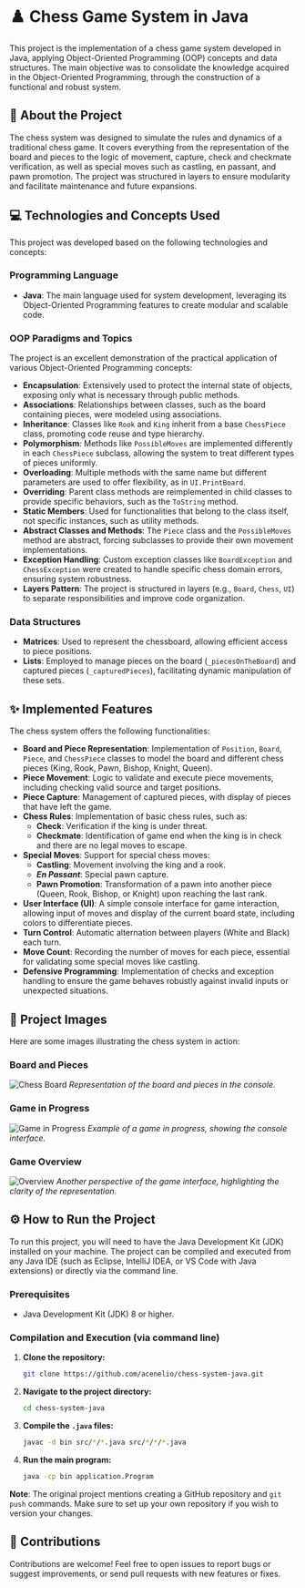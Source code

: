 # ♟️ Chess Game System in Java

This project is the implementation of a chess game system developed in Java, applying Object-Oriented Programming (OOP) concepts and data structures. The main objective was to consolidate the knowledge acquired in the Object-Oriented Programming, through the construction of a functional and robust system.

## 🚀 About the Project

The chess system was designed to simulate the rules and dynamics of a traditional chess game. It covers everything from the representation of the board and pieces to the logic of movement, capture, check and checkmate verification, as well as special moves such as castling, en passant, and pawn promotion. The project was structured in layers to ensure modularity and facilitate maintenance and future expansions.

## 💻 Technologies and Concepts Used

This project was developed based on the following technologies and concepts:

### Programming Language

*   **Java**: The main language used for system development, leveraging its Object-Oriented Programming features to create modular and scalable code.

### OOP Paradigms and Topics

The project is an excellent demonstration of the practical application of various Object-Oriented Programming concepts:

*   **Encapsulation**: Extensively used to protect the internal state of objects, exposing only what is necessary through public methods.
*   **Associations**: Relationships between classes, such as the board containing pieces, were modeled using associations.
*   **Inheritance**: Classes like `Rook` and `King` inherit from a base `ChessPiece` class, promoting code reuse and type hierarchy.
*   **Polymorphism**: Methods like `PossibleMoves` are implemented differently in each `ChessPiece` subclass, allowing the system to treat different types of pieces uniformly.
*   **Overloading**: Multiple methods with the same name but different parameters are used to offer flexibility, as in `UI.PrintBoard`.
*   **Overriding**: Parent class methods are reimplemented in child classes to provide specific behaviors, such as the `ToString` method.
*   **Static Members**: Used for functionalities that belong to the class itself, not specific instances, such as utility methods.
*   **Abstract Classes and Methods**: The `Piece` class and the `PossibleMoves` method are abstract, forcing subclasses to provide their own movement implementations.
*   **Exception Handling**: Custom exception classes like `BoardException` and `ChessException` were created to handle specific chess domain errors, ensuring system robustness.
*   **Layers Pattern**: The project is structured in layers (e.g., `Board`, `Chess`, `UI`) to separate responsibilities and improve code organization.

### Data Structures

*   **Matrices**: Used to represent the chessboard, allowing efficient access to piece positions.
*   **Lists**: Employed to manage pieces on the board (`_piecesOnTheBoard`) and captured pieces (`_capturedPieces`), facilitating dynamic manipulation of these sets.

## ✨ Implemented Features

The chess system offers the following functionalities:

*   **Board and Piece Representation**: Implementation of `Position`, `Board`, `Piece`, and `ChessPiece` classes to model the board and different chess pieces (King, Rook, Pawn, Bishop, Knight, Queen).
*   **Piece Movement**: Logic to validate and execute piece movements, including checking valid source and target positions.
*   **Piece Capture**: Management of captured pieces, with display of pieces that have left the game.
*   **Chess Rules**: Implementation of basic chess rules, such as:
    *   **Check**: Verification if the king is under threat.
    *   **Checkmate**: Identification of game end when the king is in check and there are no legal moves to escape.
*   **Special Moves**: Support for special chess moves:
    *   **Castling**: Movement involving the king and a rook.
    *   ***En Passant***: Special pawn capture.
    *   **Pawn Promotion**: Transformation of a pawn into another piece (Queen, Rook, Bishop, or Knight) upon reaching the last rank.
*   **User Interface (UI)**: A simple console interface for game interaction, allowing input of moves and display of the current board state, including colors to differentiate pieces.
*   **Turn Control**: Automatic alternation between players (White and Black) each turn.
*   **Move Count**: Recording the number of moves for each piece, essential for validating some special moves like castling.
*   **Defensive Programming**: Implementation of checks and exception handling to ensure the game behaves robustly against invalid inputs or unexpected situations.

## 📸 Project Images

Here are some images illustrating the chess system in action:

### Board and Pieces

![Chess Board](search_images/efQ6ibSBEfbi.png)
*Representation of the board and pieces in the console.*

### Game in Progress

![Game in Progress](search_images/LYS9nUa0leDs.jpg)
*Example of a game in progress, showing the console interface.*

### Game Overview

![Overview](search_images/PYeaVB0OJMv9.jpg)
*Another perspective of the game interface, highlighting the clarity of the representation.*

## ⚙️ How to Run the Project

To run this project, you will need to have the Java Development Kit (JDK) installed on your machine. The project can be compiled and executed from any Java IDE (such as Eclipse, IntelliJ IDEA, or VS Code with Java extensions) or directly via the command line.

### Prerequisites

*   Java Development Kit (JDK) 8 or higher.

### Compilation and Execution (via command line)

1.  **Clone the repository:**
    ```bash
    git clone https://github.com/acenelio/chess-system-java.git
    ```
2.  **Navigate to the project directory:**
    ```bash
    cd chess-system-java
    ```
3.  **Compile the `.java` files:**
    ```bash
    javac -d bin src/*/*.java src/*/*/*.java
    ```
4.  **Run the main program:**
    ```bash
    java -cp bin application.Program
    ```

**Note**: The original project mentions creating a GitHub repository and `git push` commands. Make sure to set up your own repository if you wish to version your changes.

## 🤝 Contributions

Contributions are welcome! Feel free to open issues to report bugs or suggest improvements, or send pull requests with new features or fixes.


